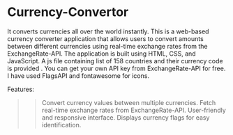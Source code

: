 # Currency-Convertor
It converts currencies all over the world instantly. 
This is a web-based currency converter application that allows users to convert amounts between different currencies using real-time exchange rates from the ExchangeRate-API. The application is built using HTML, CSS, and JavaScript. A js file containing list of 158 countries and their currency code is provided . You can get your own API key from ExchangeRate-API for free. I have used FlagsAPI and fontawesome for icons.

Features:
>>Convert currency values between multiple currencies.
>>Fetch real-time exchange rates from ExchangeRate-API.
>>User-friendly and responsive interface.
>>Displays currency flags for easy identification.

